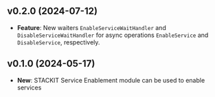 ## v0.2.0 (2024-07-12)

- **Feature**: New waiters `EnableServiceWaitHandler` and `DisableServiceWaitHandler` for async operations `EnableService` and `DisableService`, respectively.

## v0.1.0 (2024-05-17)

- **New**: STACKIT Service Enablement module can be used to enable services
